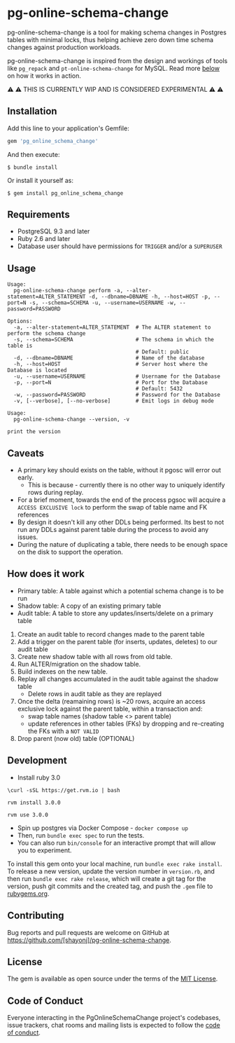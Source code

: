 # pg-online-schema-change

pg-online-schema-change is a tool for making schema changes in Postgres tables with minimal locks, thus helping achieve zero down time schema changes against production workloads. 

pg-online-schema-change is inspired from the design and workings of tools like `pg_repack` and `pt-online-schema-change` for MySQL. Read more [below](#how-does-it-work) on how it works in action.

⚠️ ⚠️ THIS IS CURRENTLY WIP AND IS CONSIDERED EXPERIMENTAL ⚠️ ⚠️ 
## Installation

Add this line to your application's Gemfile:

```ruby
gem 'pg_online_schema_change'
```

And then execute:

    $ bundle install

Or install it yourself as:

    $ gem install pg_online_schema_change

## Requirements
- PostgreSQL 9.3 and later
- Ruby 2.6 and later
- Database user should have permissions for `TRIGGER` and/or a `SUPERUSER`

## Usage

```
Usage:
  pg-online-schema-change perform -a, --alter-statement=ALTER_STATEMENT -d, --dbname=DBNAME -h, --host=HOST -p, --port=N -s, --schema=SCHEMA -u, --username=USERNAME -w, --password=PASSWORD

Options:
  -a, --alter-statement=ALTER_STATEMENT  # The ALTER statement to perform the schema change
  -s, --schema=SCHEMA                    # The schema in which the table is
                                         # Default: public
  -d, --dbname=DBNAME                    # Name of the database
  -h, --host=HOST                        # Server host where the Database is located
  -u, --username=USERNAME                # Username for the Database
  -p, --port=N                           # Port for the Database
                                         # Default: 5432
  -w, --password=PASSWORD                # Password for the Database
  -v, [--verbose], [--no-verbose]        # Emit logs in debug mode
```

```
Usage:
  pg-online-schema-change --version, -v

print the version
```

## Caveats
- A primary key should exists on the table, without it pgosc will error out early.
  - This is because - currently there is no other way to uniquely identify rows during replay.
- For a brief moment, towards the end of the process pgsoc will acquire a `ACCESS EXCLUSIVE lock` to perform the swap of table name and FK references
- By design it doesn't kill any other DDLs being performed. Its best to not run any DDLs against parent table during the process to avoid any issues.
- During the nature of duplicating a table, there needs to be enough space on the disk to support the operation.

## How does it work

- Primary table: A table against which a potential schema change is to be run
- Shadow table: A copy of an existing primary table
- Audit table: A table to store any updates/inserts/delete on a primary table

1. Create an audit table to record changes made to the parent table
2. Add a trigger on the parent table (for inserts, updates, deletes) to our audit table
3. Create new shadow table with all rows from old table. 
4. Run ALTER/migration on the shadow table.
5. Build indexes on the new table.
6. Replay all changes accumulated in the audit table against the shadow table
   - Delete rows in audit table as they are replayed
7. Once the delta (reamaining rows) is ~20 rows, acquire an access exclusive lock against the parent table, within a transaction and:
   - swap table names (shadow table <> parent table)
   - update references in other tables (FKs) by dropping and re-creating the FKs with a `NOT VALID`
8. Drop parent (now old) table (OPTIONAL)

## Development

- Install ruby 3.0
```
\curl -sSL https://get.rvm.io | bash

rvm install 3.0.0

rvm use 3.0.0
```
- Spin up postgres via Docker Compose - `docker compose up`
- Then, run `bundle exec spec` to run the tests. 
- You can also run `bin/console` for an interactive prompt that will allow you to experiment.

To install this gem onto your local machine, run `bundle exec rake install`. To release a new version, update the version number in `version.rb`, and then run `bundle exec rake release`, which will create a git tag for the version, push git commits and the created tag, and push the `.gem` file to [rubygems.org](https://rubygems.org).

## Contributing

Bug reports and pull requests are welcome on GitHub at https://github.com/[shayonj]/pg-online-schema-change. 

## License

The gem is available as open source under the terms of the [MIT License](https://opensource.org/licenses/MIT).

## Code of Conduct

Everyone interacting in the PgOnlineSchemaChange project's codebases, issue trackers, chat rooms and mailing lists is expected to follow the [code of conduct](https://github.com/shayonj/pg-online-schema-change/blob/main/CODE_OF_CONDUCT.md).
